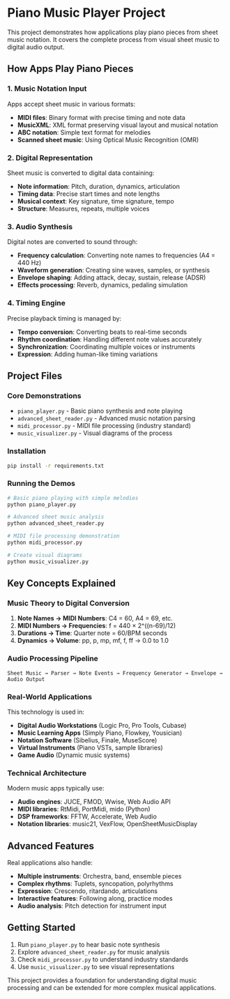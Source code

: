 # Piano Music Player Project

This project demonstrates how applications play piano pieces from sheet music notation. It covers the complete process from visual sheet music to digital audio output.

## How Apps Play Piano Pieces

### 1. **Music Notation Input**
Apps accept sheet music in various formats:
- **MIDI files**: Binary format with precise timing and note data
- **MusicXML**: XML format preserving visual layout and musical notation
- **ABC notation**: Simple text format for melodies
- **Scanned sheet music**: Using Optical Music Recognition (OMR)

### 2. **Digital Representation**
Sheet music is converted to digital data containing:
- **Note information**: Pitch, duration, dynamics, articulation
- **Timing data**: Precise start times and note lengths
- **Musical context**: Key signature, time signature, tempo
- **Structure**: Measures, repeats, multiple voices

### 3. **Audio Synthesis**
Digital notes are converted to sound through:
- **Frequency calculation**: Converting note names to frequencies (A4 = 440 Hz)
- **Waveform generation**: Creating sine waves, samples, or synthesis
- **Envelope shaping**: Adding attack, decay, sustain, release (ADSR)
- **Effects processing**: Reverb, dynamics, pedaling simulation

### 4. **Timing Engine**
Precise playback timing is managed by:
- **Tempo conversion**: Converting beats to real-time seconds
- **Rhythm coordination**: Handling different note values accurately
- **Synchronization**: Coordinating multiple voices or instruments
- **Expression**: Adding human-like timing variations

## Project Files

### Core Demonstrations
- `piano_player.py` - Basic piano synthesis and note playing
- `advanced_sheet_reader.py` - Advanced music notation parsing
- `midi_processor.py` - MIDI file processing (industry standard)
- `music_visualizer.py` - Visual diagrams of the process

### Installation
```bash
pip install -r requirements.txt
```

### Running the Demos
```bash
# Basic piano playing with simple melodies
python piano_player.py

# Advanced sheet music analysis
python advanced_sheet_reader.py

# MIDI file processing demonstration
python midi_processor.py

# Create visual diagrams
python music_visualizer.py
```

## Key Concepts Explained

### Music Theory to Digital Conversion
1. **Note Names → MIDI Numbers**: C4 = 60, A4 = 69, etc.
2. **MIDI Numbers → Frequencies**: f = 440 × 2^((n-69)/12)
3. **Durations → Time**: Quarter note = 60/BPM seconds
4. **Dynamics → Volume**: pp, p, mp, mf, f, ff → 0.0 to 1.0

### Audio Processing Pipeline
```
Sheet Music → Parser → Note Events → Frequency Generator → Envelope → Audio Output
```

### Real-World Applications
This technology is used in:
- **Digital Audio Workstations** (Logic Pro, Pro Tools, Cubase)
- **Music Learning Apps** (Simply Piano, Flowkey, Yousician)
- **Notation Software** (Sibelius, Finale, MuseScore)
- **Virtual Instruments** (Piano VSTs, sample libraries)
- **Game Audio** (Dynamic music systems)

### Technical Architecture
Modern music apps typically use:
- **Audio engines**: JUCE, FMOD, Wwise, Web Audio API
- **MIDI libraries**: RtMidi, PortMidi, mido (Python)
- **DSP frameworks**: FFTW, Accelerate, Web Audio
- **Notation libraries**: music21, VexFlow, OpenSheetMusicDisplay

## Advanced Features

Real applications also handle:
- **Multiple instruments**: Orchestra, band, ensemble pieces
- **Complex rhythms**: Tuplets, syncopation, polyrhythms
- **Expression**: Crescendo, ritardando, articulations
- **Interactive features**: Following along, practice modes
- **Audio analysis**: Pitch detection for instrument input

## Getting Started

1. Run `piano_player.py` to hear basic note synthesis
2. Explore `advanced_sheet_reader.py` for music analysis
3. Check `midi_processor.py` to understand industry standards
4. Use `music_visualizer.py` to see visual representations

This project provides a foundation for understanding digital music processing and can be extended for more complex musical applications.
